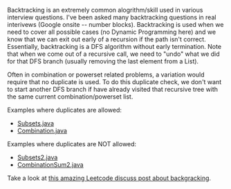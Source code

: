 Backtracking is an extremely common alogrithm/skill used in various interview questions. I've been asked many backtracking questions in real interivews (Google onsite -- number blocks). Backtracking is used when we need to cover all possible cases (no Dynamic Programming here) and we know that we can exit out early of a recursion if the path isn't correct. Essentially, backtracking is a DFS algorithm without early termination. Note that when we come out of a recursive call, we need to "undo" what we did for that DFS branch (usually removing the last element from a List). 

Often in combination or powerset related problems, a variation would require that no duplicate is used. To do this duplicate check, we don't want to start another DFS branch if have already visited that recursive tree with the same current combination/powerset list. 

Examples where duplicates are allowed:
- [Subsets.java](https://github.com/wonjoolee95/interview-questions/blob/master/backtracking/Subsets.java)
- [Combination.java](https://github.com/wonjoolee95/interview-questions/blob/master/backtracking/CombinationSum.java)

Examples where duplicates are NOT allowed:
- [Subsets2.java](https://github.com/wonjoolee95/interview-questions/blob/master/backtracking/Subsets2.java)
- [CombinationSum2.java](https://github.com/wonjoolee95/interview-questions/blob/master/backtracking/CombinationSum2.java)

Take a look at [this amazing Leetcode discuss post about backgracking](https://leetcode.com/problems/combination-sum/discuss/16502/A-general-approach-to-backtracking-questions-in-Java-(Subsets-Permutations-Combination-Sum-Palindrome-Partitioning)). 
